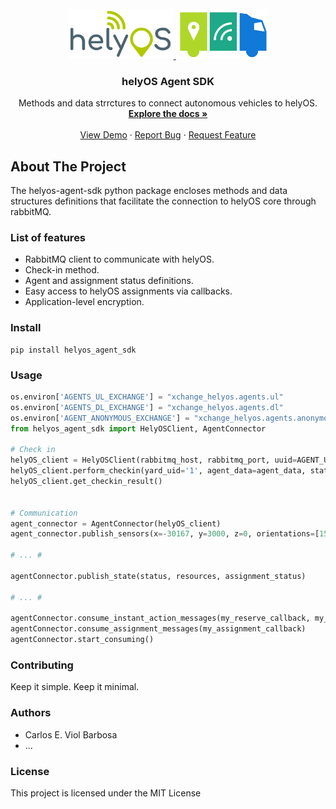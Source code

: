 <div id="top"></div>

<!-- PROJECT LOGO -->
<br />
<div align="center">
  <a href="https://github.com/">
    <img src="helyos_logo.png" alt="Logo"  height="80">
    <img src="truck.png" alt="Logo"  height="80">
  </a>

  <h3 align="center">helyOS Agent SDK</h3>

  <p align="center">
    Methods and data strrctures to connect autonomous vehicles to helyOS.
    <br />
    <a href="https://fraunhoferivi.github.io/helyOS-agent-sdk/"><strong>Explore the docs »</strong></a>
    <br />
    <br />
    <a href="https://github.com/">View Demo</a>
    ·
    <a href="https://github.com/FraunhoferIVI/helyOS-agent-sdk/issues">Report Bug</a>
    ·
    <a href="https://github.com/FraunhoferIVI/helyOS-agent-sdk/issues">Request Feature</a>
  </p>
</div>

## About The Project

The helyos-agent-sdk python package encloses methods and data structures definitions that facilitate the connection to helyOS core through rabbitMQ.

### List of features

*   RabbitMQ client to communicate with helyOS. 
*   Check-in method.
*   Agent and assignment status definitions. 
*   Easy access to helyOS assignments via callbacks. 
*   Application-level encryption.

### Install

```
pip install helyos_agent_sdk

```
### Usage

```python
os.environ['AGENTS_UL_EXCHANGE'] = "xchange_helyos.agents.ul"
os.environ['AGENTS_DL_EXCHANGE'] = "xchange_helyos.agents.dl"
os.environ['AGENT_ANONYMOUS_EXCHANGE'] = "xchange_helyos.agents.anonymous"
from helyos_agent_sdk import HelyOSClient, AgentConnector

# Check in
helyOS_client = HelyOSClient(rabbitmq_host, rabbitmq_port, uuid=AGENT_UID)
helyOS_client.perform_checkin(yard_uid='1', agent_data=agent_data, status="free")
helyOS_client.get_checkin_result()


# Communication
agent_connector = AgentConnector(helyOS_client)
agent_connector.publish_sensors(x=-30167, y=3000, z=0, orientations=[1500, 0], sensor= {"my_sensor": 12})

# ... #

agentConnector.publish_state(status, resources, assignment_status)

# ... #

agentConnector.consume_instant_action_messages(my_reserve_callback, my_release_callback, my_cancel_assignm_callback, any_other_callback)
agentConnector.consume_assignment_messages(my_assignment_callback)
agentConnector.start_consuming()


```


### Contributing

Keep it simple. Keep it minimal.

### Authors 

*   Carlos E. Viol Barbosa
*   ...

### License

This project is licensed under the MIT License